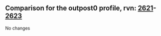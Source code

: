 ## Comparison for the outpost0 profile, rvn: [2621](https://github.com/PRO100KatYT/FortniteProfileRevisions/tree/main/profiles/outpost0/2621%20outpost0.json)-[2623](https://github.com/PRO100KatYT/FortniteProfileRevisions/tree/main/profiles/outpost0/2623%20outpost0.json)

No changes
